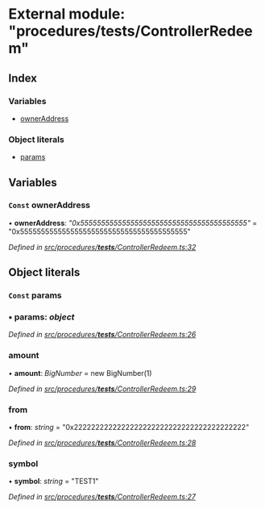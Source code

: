 # External module: "procedures/**tests**/ControllerRedeem"

## Index

### Variables

- [ownerAddress](_procedures___tests___controllerredeem_.md#const-owneraddress)

### Object literals

- [params](_procedures___tests___controllerredeem_.md#const-params)

## Variables

### `Const` ownerAddress

• **ownerAddress**: _"0x5555555555555555555555555555555555555555"_ = "0x5555555555555555555555555555555555555555"

_Defined in [src/procedures/**tests**/ControllerRedeem.ts:32](https://github.com/PolymathNetwork/polymath-sdk/blob/d34930f/src/procedures/__tests__/ControllerRedeem.ts#L32)_

## Object literals

### `Const` params

### ▪ **params**: _object_

_Defined in [src/procedures/**tests**/ControllerRedeem.ts:26](https://github.com/PolymathNetwork/polymath-sdk/blob/d34930f/src/procedures/__tests__/ControllerRedeem.ts#L26)_

### amount

• **amount**: _BigNumber_ = new BigNumber(1)

_Defined in [src/procedures/**tests**/ControllerRedeem.ts:29](https://github.com/PolymathNetwork/polymath-sdk/blob/d34930f/src/procedures/__tests__/ControllerRedeem.ts#L29)_

### from

• **from**: _string_ = "0x2222222222222222222222222222222222222222"

_Defined in [src/procedures/**tests**/ControllerRedeem.ts:28](https://github.com/PolymathNetwork/polymath-sdk/blob/d34930f/src/procedures/__tests__/ControllerRedeem.ts#L28)_

### symbol

• **symbol**: _string_ = "TEST1"

_Defined in [src/procedures/**tests**/ControllerRedeem.ts:27](https://github.com/PolymathNetwork/polymath-sdk/blob/d34930f/src/procedures/__tests__/ControllerRedeem.ts#L27)_
